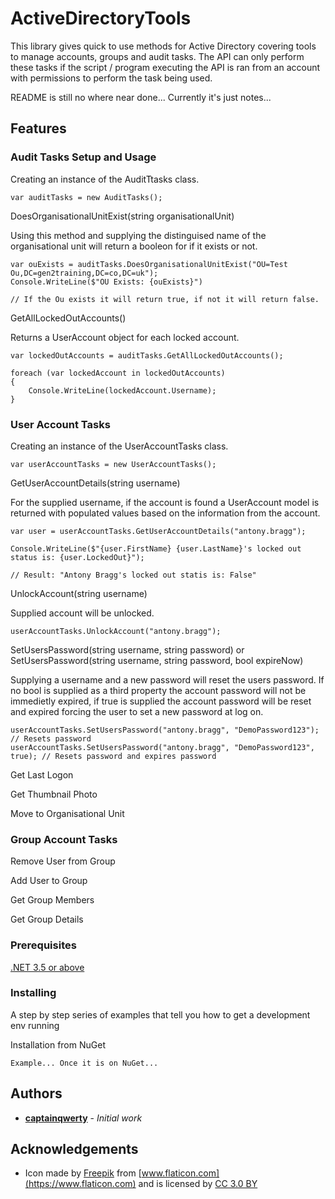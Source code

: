 # ActiveDirectoryTools

This library gives quick to use methods for Active Directory covering tools to manage accounts, groups and audit tasks.  The API can only perform these tasks if the script / program executing the API is ran from an account with permissions to perform the task being used.

README is still no where near done... Currently it's just notes...

## Features

### Audit Tasks Setup and Usage

Creating an instance of the AuditTtasks class.
```
var auditTasks = new AuditTasks();
```

DoesOrganisationalUnitExist(string organisationalUnit)

Using this method and supplying the distinguised name of the organisational unit will return a booleon for if it exists or not.

```
var ouExists = auditTasks.DoesOrganisationalUnitExist("OU=Test Ou,DC=gen2training,DC=co,DC=uk");
Console.WriteLine($"OU Exists: {ouExists}")

// If the Ou exists it will return true, if not it will return false.
```

GetAllLockedOutAccounts()

Returns a UserAccount object for each locked account. 

```
var lockedOutAccounts = auditTasks.GetAllLockedOutAccounts();

foreach (var lockedAccount in lockedOutAccounts)
{
    Console.WriteLine(lockedAccount.Username);
}
```

### User Account Tasks

Creating an instance of the UserAccountTasks class.
```
var userAccountTasks = new UserAccountTasks();
```

GetUserAccountDetails(string username)

For the supplied username, if the account is found a UserAccount model is returned with populated values based on the information from the account.

```
var user = userAccountTasks.GetUserAccountDetails("antony.bragg");

Console.WriteLine($"{user.FirstName} {user.LastName}'s locked out status is: {user.LockedOut}");

// Result: "Antony Bragg's locked out statis is: False"
```     

UnlockAccount(string username)

Supplied account will be unlocked. 

```
userAccountTasks.UnlockAccount("antony.bragg");
```

SetUsersPassword(string username, string password) or SetUsersPassword(string username, string password, bool expireNow) 

Supplying a username and a new password will reset the users password.  If no bool is supplied as a third property the account password will not be immedietly expired, if true is supplied the account password will be reset and expired forcing the user to set a new password at log on.

```
userAccountTasks.SetUsersPassword("antony.bragg", "DemoPassword123"); // Resets password
userAccountTasks.SetUsersPassword("antony.bragg", "DemoPassword123", true); // Resets password and expires password

```

Get Last Logon

Get Thumbnail Photo

Move to Organisational Unit

### Group Account Tasks

Remove User from Group

Add User to Group

Get Group Members

Get Group Details

### Prerequisites

[.NET 3.5 or above](https://www.microsoft.com/net/download/dotnet-framework-runtime)

### Installing

A step by step series of examples that tell you how to get a development env running

Installation from NuGet

```
Example... Once it is on NuGet...
```

## Authors

* **[captainqwerty](https://github.com/captainqwerty)** - *Initial work*

## Acknowledgements

* Icon made by [Freepik](https://www.freepik.com/) from [www.flaticon.com](https://www.flaticon.com) and is licensed by [CC 3.0 BY](http://creativecommons.org/licenses/by/3.0/)
